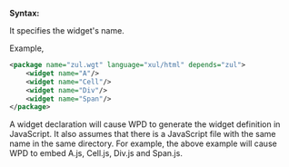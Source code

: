 **Syntax:**

<widget name="''widgetName''"/>

It specifies the widget's name.

Example,

``` xml
<package name="zul.wgt" language="xul/html" depends="zul">
    <widget name="A"/>
    <widget name="Cell"/>   
    <widget name="Div"/>
    <widget name="Span"/>
</package>
```

A widget declaration will cause WPD to generate the widget definition in
JavaScript. It also assumes that there is a JavaScript file with the
same name in the same directory. For example, the above example will
cause WPD to embed A.js, Cell.js, Div.js and Span.js.


